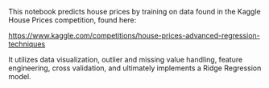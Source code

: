This notebook predicts house prices by training on data found in the Kaggle House Prices competition, found here:

https://www.kaggle.com/competitions/house-prices-advanced-regression-techniques

It utilizes data visualization, outlier and missing value handling, feature engineering, cross validation, and ultimately implements a Ridge Regression model.
